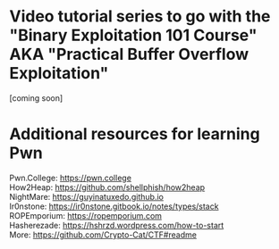 # Video tutorial series to go with the "Binary Exploitation 101 Course" AKA "Practical Buffer Overflow Exploitation"
[coming soon]

# Additional resources for learning Pwn
Pwn.College: https://pwn.college \
How2Heap: https://github.com/shellphish/how2heap \
NightMare: https://guyinatuxedo.github.io \
Ir0nstone: https://ir0nstone.gitbook.io/notes/types/stack \
ROPEmporium: https://ropemporium.com \
Hasherezade: https://hshrzd.wordpress.com/how-to-start \
More: https://github.com/Crypto-Cat/CTF#readme
